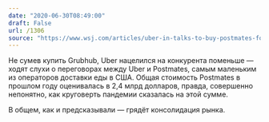 ```yaml
---
date: "2020-06-30T08:49:00"
draft: False
url: /1306
source: "https://www.wsj.com/articles/uber-in-talks-to-buy-postmates-for-about-2-6-billion-11593487498?mod=hp_lead_pos2"
---
```


Не сумев купить Grubhub, Uber нацелился на конкурента поменьше — ходят слухи о переговорах между Uber и Postmates, самым маленьким из операторов доставки еды в США. Общая стоимость Postmates в прошлом году оценивалась в 2,4 млрд долларов, правда, совершенно непонятно, как круговерть пандемии сказалась на этой сумме.

В общем, как и предсказывали — грядёт консолидация рынка.
